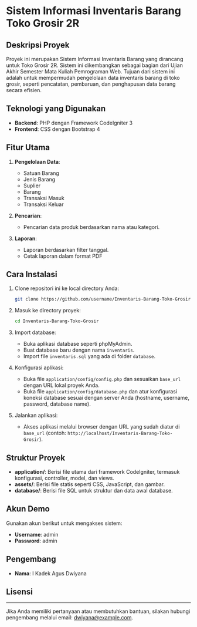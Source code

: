 
# Sistem Informasi Inventaris Barang Toko Grosir 2R

## Deskripsi Proyek
Proyek ini merupakan Sistem Informasi Inventaris Barang yang dirancang untuk Toko Grosir 2R. Sistem ini dikembangkan sebagai bagian dari Ujian Akhir Semester Mata Kuliah Pemrograman Web. Tujuan dari sistem ini adalah untuk mempermudah pengelolaan data inventaris barang di toko grosir, seperti pencatatan, pembaruan, dan penghapusan data barang secara efisien.

## Teknologi yang Digunakan
- **Backend**: PHP dengan Framework CodeIgniter 3
- **Frontend**: CSS dengan Bootstrap 4

## Fitur Utama
1. **Pengelolaan Data**:
   - Satuan Barang
   - Jenis Barang
   - Suplier
   - Barang
   - Transaksi Masuk
   - Transaksi Keluar

2. **Pencarian**:
   - Pencarian data produk berdasarkan nama atau kategori.

3. **Laporan**:
   - Laporan berdasarkan filter tanggal.
   - Cetak laporan dalam format PDF 

## Cara Instalasi
1. Clone repositori ini ke local directory Anda:
   ```bash
   git clone https://github.com/username/Inventaris-Barang-Toko-Grosir.git
   ```

2. Masuk ke directory proyek:
   ```bash
   cd Inventaris-Barang-Toko-Grosir
   ```

3. Import database:
   - Buka aplikasi database seperti phpMyAdmin.
   - Buat database baru dengan nama `inventaris`.
   - Import file `inventaris.sql` yang ada di folder `database`.

4. Konfigurasi aplikasi:
   - Buka file `application/config/config.php` dan sesuaikan `base_url` dengan URL lokal proyek Anda.
   - Buka file `application/config/database.php` dan atur konfigurasi koneksi database sesuai dengan server Anda (hostname, username, password, database name).

5. Jalankan aplikasi:
   - Akses aplikasi melalui browser dengan URL yang sudah diatur di `base_url` (contoh: `http://localhost/Inventaris-Barang-Toko-Grosir`).

## Struktur Proyek
- **application/**: Berisi file utama dari framework CodeIgniter, termasuk konfigurasi, controller, model, dan views.
- **assets/**: Berisi file statis seperti CSS, JavaScript, dan gambar.
- **database/**: Berisi file SQL untuk struktur dan data awal database.

## Akun Demo
Gunakan akun berikut untuk mengakses sistem:
- **Username**: admin
- **Password**: admin

## Pengembang
- **Nama**: I Kadek Agus Dwiyana


## Lisensi

---
Jika Anda memiliki pertanyaan atau membutuhkan bantuan, silakan hubungi pengembang melalui email: dwiyana@example.com.


